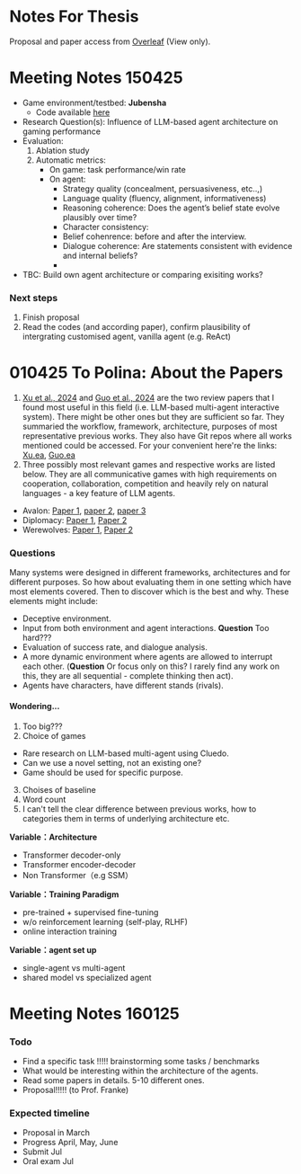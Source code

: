 # Notes For Thesis

Proposal and paper access from [Overleaf](https://www.overleaf.com/read/fbhjtzxsnzjb#78ecdc) (View only).

# Meeting Notes 150425

- Game environment/testbed: **Jubensha**
    - Code available [here](https://github.com/jackwu502/ThinkThrice)
- Research Question(s): Influence of LLM-based agent architecture on gaming performance
- Evaluation:
    1. Ablation study
    2. Automatic metrics:
        - On game: task performance/win rate
        - On agent: 
            - Strategy quality (concealment, persuasiveness, etc..,)
            - Language quality (fluency, alignment, informativeness)
            - Reasoning coherence: Does the agent’s belief state evolve plausibly over time?
            - Character consistency: 
            - Belief cohenrence: before and after the interview.
            - Dialogue coherence: Are statements consistent with evidence and internal beliefs?
            - 
- TBC: Build own agent architecture or comparing exisiting works?

### Next steps
1. Finish proposal
2. Read the codes (and according paper), confirm plausibility of intergrating customised agent, vanilla agent (e.g. ReAct)


# 010425 To Polina: About the Papers
1. [Xu et al., 2024](https://arxiv.org/abs/2403.10249) and [Guo et al., 2024](https://arxiv.org/abs/2402.01680) are the two review papers that I found most useful in this field (i.e. LLM-based multi-agent interactive system). There might be other ones but they are sufficient so far. They summaried the workflow, framework, architecture, purposes of most representative previous works. They also have Git repos where all works mentioned could be accessed. For your convenient here're the links: [Xu.ea](https://github.com/BAAI-Agents/GPA-LM), [Guo.ea](https://github.com/taichengguo/LLM_MultiAgents_Survey_Papers) 
2. Three possibly most relevant games and respective works are listed below. They are all communicative games with high requirements on cooperation, collaboration, competition and heavily rely on natural languages - a key feature of LLM agents. 
- Avalon: [Paper 1](https://arxiv.org/pdf/2310.14985), [paper 2](https://arxiv.org/pdf/2310.05036), [paper 3](https://arxiv.org/pdf/2310.01320)
- Diplomacy: [Paper 1](https://arxiv.org/abs/2310.08901), [Paper 2](https://www.science.org/doi/pdf/10.1126/science.ade9097?casa_token=AB3PXQnKr8YAAAAA:pJO8TUkmbEUH77IhRcn-4r9PpxQc0jRgKokE3ElhmFvAhyTdjjS8aHOgJ_ViH_BnJwMDtTqdMmJgug) 
- Werewolves: [Paper 1](https://arxiv.org/abs/2310.18940), [Paper 2](https://arxiv.org/abs/2309.04658v1)

### Questions

Many systems were designed in different frameworks, architectures and for different purposes. So how about evaluating them in one setting which have most elements covered. Then to discover which is the best and why. These elements might include:
- Deceptive environment.
- Input from both environment and agent interactions. **Question** Too hard???
- Evaluation of success rate, and dialogue analysis.
- A more dynamic environment where agents are allowed to interrupt each other. (**Question** Or focus only on this? I rarely find any work on this, they are all sequential - complete thinking then act).
- Agents have characters, have different stands (rivals).

#### Wondering...
1. Too big???
2. Choice of games
- Rare research on LLM-based multi-agent using Cluedo.
- Can we use a novel setting, not an existing one?
- Game should be used for specific purpose.
3. Choises of baseline
4. Word count
5. I can't tell the clear difference between previous works, how to categories them in terms of underlying architecture etc.

**Variable：Architecture**
- Transformer decoder-only
- Transformer encoder-decoder
- Non Transformer（e.g SSM）

**Variable：Training Paradigm**
- pre-trained + supervised fine-tuning
- w/o reinforcement learning (self-play, RLHF)
- online interaction training

**Variable：agent set up**
- single-agent vs multi-agent
- shared model vs specialized agent


# Meeting Notes 160125

### Todo

- Find a specific task !!!!! brainstorming some tasks / benchmarks
- What would be interesting within the architecture of the agents.
- Read some papers in details. 5-10 different ones.
- Proposal!!!!! (to Prof. Franke)

### Expected timeline
- Proposal in March
- Progress April, May, June
- Submit Jul
- Oral exam Jul

